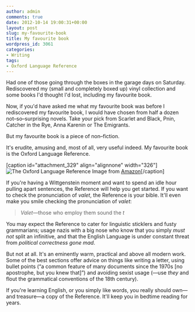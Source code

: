 ```yaml
---
author: admin
comments: true
date: 2012-10-14 19:00:31+00:00
layout: post
slug: my-favourite-book
title: My favourite book
wordpress_id: 3061
categories:
- Writing
tags:
- Oxford Language Reference
---
```


Had one of those going through the boxes in the garage days on Saturday. Rediscovered my (small and completely boxed up) vinyl collection and some books I'd thought I'd lost, including my favourite book.

Now, if you'd have asked me what my favourite book was before I rediscovered my favourite book, I would have chosen from half a dozen not–so–surprising novels. Take your pick from Scarlet and Black, Pnin, Catcher in the Rye, Anna Karenin or The Emigrants.

But my favourite book is a piece of non–fiction.

It's erudite, amusing and, most of all, very useful indeed. My favourite book is the Oxford Language Reference.

[caption id="attachment_329" align="alignnone" width="326"]![The Oxford Language Reference](http://blog.leonpaternoster.com/wp-content/uploads/2012/10/olr.jpg) Image from [Amazon](http://www.amazon.co.uk/Oxford-Language-Reference-Jonathan-Law/dp/B0010K367S/ref=sr_1_3?ie=UTF8&qid=1350244681&sr=8-3)[/caption]

If you're having a Wittgenstein moment and want to spend an idle hour pulling apart sentences, the Reference will help you get started. If you want to check the pronunciation of _valet_, the Reference is your bible. It'll even make you smile checking the pronunciation of _valet_:


> _Valet_—those who employ them sound the _t_


You may expect the Reference to cater for linguistic sticklers and fusty grammarians; usage nazis with a big nose who know that you simply _must not_ split an infinitive, and that the English Language is under constant threat from _political correctness gone mad_.

But not at all. It's an eminently warm, practical and above all modern work. Some of the best sections offer advice on things like writing a letter, using bullet points (“a common feature of many documents since the 1970s [no apostrophe, but you knew that]”) and avoiding sexist usage (—use _they_ and flout the grammatical conventions of the 18th century).

If you're learning English, or you simply like words, you really should own—and treasure—a copy of the Reference. It'll keep you in bedtime reading for years.
